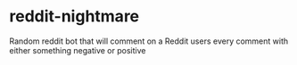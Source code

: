 # reddit-nightmare

Random reddit bot that will comment on a Reddit users every comment with either something negative or positive
